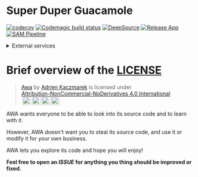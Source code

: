 # Super Duper Guacamole

[![codecov](https://codecov.io/gh/AdrKacz/super-duper-guacamole/branch/main/graph/badge.svg?token=J39H0SFHVR)](https://codecov.io/gh/AdrKacz/super-duper-guacamole)
[![Codemagic build status](https://api.codemagic.io/apps/6288ca21c7038f014b56b6b0/build-chat-application/status_badge.svg)](https://codemagic.io/apps/6288ca21c7038f014b56b6b0/build-chat-application/latest_build)
[![DeepSource](https://deepsource.io/gh/AdrKacz/super-duper-guacamole.svg/?label=active+issues&token=DKsgj5xS_AE1GQJhM8vqO1PL)](https://deepsource.io/gh/AdrKacz/super-duper-guacamole/?ref=repository-badge)
[![Release App](https://github.com/AdrKacz/super-duper-guacamole/actions/workflows/release-app.yml/badge.svg?branch=main)](https://github.com/AdrKacz/super-duper-guacamole/actions/workflows/release-app.yml)
[![SAM Pipeline](https://github.com/AdrKacz/super-duper-guacamole/actions/workflows/sam-pipeline.yml/badge.svg)](https://github.com/AdrKacz/super-duper-guacamole/actions/workflows/sam-pipeline.yml)

<details><summary>External services</summary>

- [CodeMagic](https://codemagic.io)
- [Deepsource](https://deepsource.io/gh/AdrKacz/super-duper-guacamole)
- [CodeScene](https://codescene.com)
- [Namecheap](https://ap.www.namecheap.com)
- [Imgbot](https://imgbot.net/app/)
- [Let's Encrypt](https://letsencrypt.org/about/)
- [Google Drive](https://drive.google.com/drive/folders/1VGYTlRhyS1SivX0uCPNUiKHsgLy7AHK3?usp=sharing)
- [Notion](https://purring-shark-0e9.notion.site/Awa-048af14525474c29828c867d0ba553a6)
- [Post Man](https://awa-ma.postman.co)
- [Terrastruct](https://app.terrastruct.com/console)

</details>

# Brief overview of the [LICENSE](./LICENSE)

> <p xmlns:cc="http://creativecommons.org/ns#" xmlns:dct="http://purl.org/dc/terms/"><a property="dct:title" rel="cc:attributionURL" href="https://github.com/AdrKacz/super-duper-guacamole">Awa</a> by <a rel="cc:attributionURL dct:creator" property="cc:attributionName" href="https://github.com/AdrKacz">Adrien Kaczmarek</a> is licensed under <a href="http://creativecommons.org/licenses/by-nc-nd/4.0/?ref=chooser-v1" target="_blank" rel="license noopener noreferrer" style="display:inline-block;">Attribution-NonCommercial-NoDerivatives 4.0 International</br><img style="height:22px!important;margin-left:3px;vertical-align:text-bottom;" src="https://mirrors.creativecommons.org/presskit/icons/cc.svg?ref=chooser-v1"><img style="height:22px!important;margin-left:3px;vertical-align:text-bottom;" src="https://mirrors.creativecommons.org/presskit/icons/by.svg?ref=chooser-v1"><img style="height:22px!important;margin-left:3px;vertical-align:text-bottom;" src="https://mirrors.creativecommons.org/presskit/icons/nc.svg?ref=chooser-v1"><img style="height:22px!important;margin-left:3px;vertical-align:text-bottom;" src="https://mirrors.creativecommons.org/presskit/icons/nd.svg?ref=chooser-v1"></a></p>

AWA wants everyone to be able to look into its source code and to learn with it.

However, AWA doesn't want you to steal its source code, and use it or modify it for your own business.

AWA lets you explore its code and hope you will enjoy!

**Feel free to open an _ISSUE_ for anything you thing should be improved or fixed.**

